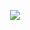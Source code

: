 <p align="center">
  <img src="https://readme-typing-svg.demolab.com?font=Cascadia+Code&weight=600&size=20&duration=5000&pause=1000&color=FFFFFF&center=true&vCenter=true&multiline=false&width=500&height=40&lines=IF+I'M+NOT+WORKING+-+IT+MEANS+I'M+DEAD+💀" />
</p>
<!--START_SECTION:waka-->
<!--END_SECTION:waka-->
